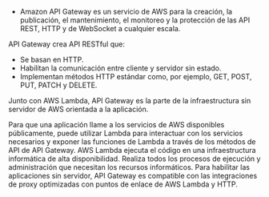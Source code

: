 


- Amazon API Gateway es un servicio de AWS para la creación, la publicación, el mantenimiento, el monitoreo y la protección de las API REST, HTTP y de WebSocket a cualquier escala.

API Gateway crea API RESTful que:
- Se basan en HTTP.
- Habilitan la comunicación entre cliente y servidor sin estado.
- Implementan métodos HTTP estándar como, por ejemplo, GET, POST, PUT, PATCH y DELETE.


Junto con AWS Lambda, API Gateway es la parte de la infraestructura sin servidor de AWS orientada a la aplicación.

Para que una aplicación llame a los servicios de AWS disponibles públicamente, puede utilizar Lambda para interactuar con los servicios necesarios y exponer las funciones de Lambda a través de los métodos de API de API Gateway. AWS Lambda ejecuta el código en una infraestructura informática de alta disponibilidad. Realiza todos los procesos de ejecución y administración que necesitan los recursos informáticos. Para habilitar las aplicaciones sin servidor, API Gateway es compatible con las integraciones de proxy optimizadas con puntos de enlace de AWS Lambda y HTTP.
